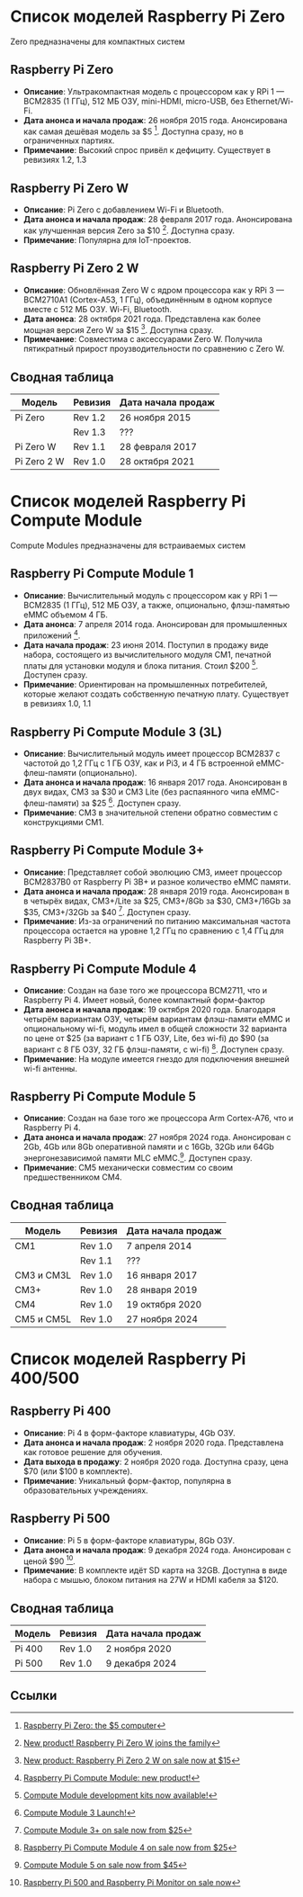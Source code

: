 <a name="zero"></a>
# Список моделей Raspberry Pi Zero

Zero предназначены для компактных систем

## Raspberry Pi Zero
- **Описание**: Ультракомпактная модель с процессором как у RPi 1 — BCM2835 (1 ГГц), 512 МБ ОЗУ, mini-HDMI, micro-USB, без Ethernet/Wi-Fi.
- **Дата анонса и начала продаж**: 26 ноября 2015 года. Анонсирована как самая дешёвая модель за $5 [^1]. Доступна сразу, но в ограниченных партиях.
- **Примечание**: Высокий спрос привёл к дефициту. Существует в ревизиях 1.2, 1.3

## Raspberry Pi Zero W
- **Описание**: Pi Zero с добавлением Wi-Fi и Bluetooth.
- **Дата анонса и начала продаж**: 28 февраля 2017 года. Анонсирована как улучшенная версия Zero за $10 [^2]. Доступна сразу.
- **Примечание**: Популярна для IoT-проектов.

## Raspberry Pi Zero 2 W
- **Описание**: Обновлённая Zero W с ядром процессора как у RPi 3 — BCM2710A1 (Cortex-A53, 1 ГГц), объединённым в одном корпусе вместе с 512 МБ ОЗУ. Wi-Fi, Bluetooth.
- **Дата анонса**: 28 октября 2021 года. Представлена как более мощная версия Zero W за  $15 [^3]. Доступна сразу.
- **Примечание**: Совместима с аксессуарами Zero W. Получила пятикратный прирост проузводительности по сравнению с Zero W.

## Сводная таблица

| Модель      | Ревизия | Дата начала продаж  |
| ---         | ---     | ---                 |
| Pi Zero     | Rev 1.2 | 26 ноября 2015      |
|             | Rev 1.3 | ???                 |
| Pi Zero W   | Rev 1.1 | 28 февраля 2017     |
| Pi Zero 2 W | Rev 1.0 | 28 октября 2021     |



<a name="cm"></a>
# Список моделей Raspberry Pi Compute Module

Compute Modules предназначены для встраиваемых систем

## Raspberry Pi Compute Module 1
- **Описание**: Вычислительный модуль с процессором как у RPi 1 — BCM2835 (1 ГГц), 512 МБ ОЗУ, а также, опционально, флэш-памятью eMMC объемом 4 ГБ.
- **Дата анонса**: 7 апреля 2014 года. Анонсирован для промышленных приложений [^4].
- **Дата начала продаж**: 23 июня 2014. Поступил в продажу виде набора, состоящего из вычислительного модуля CM1, печатной платы для установки модуля и блока питания. Стоил $200 [^5]. Доступен сразу.
- **Примечание**: Ориентирован на промышленных потребителей, которые желают создать собственную печатную плату. Существует в ревизиях 1.0, 1.1

## Raspberry Pi Compute Module 3 (3L)
- **Описание**: Вычислительный модуль имеет процессор BCM2837 с частотой до 1,2 ГГц с 1 ГБ ОЗУ, как и Pi3, и 4 ГБ встроенной eMMC-флеш-памяти (опционально).
- **Дата анонса и начала продаж**: 16 января 2017 года. Анонсирован в двух видах, CM3 за $30 и CM3 Lite (без распаянного чипа eMMC-флеш-памяти) за $25 [^6]. Доступен сразу.
- **Примечание**: CM3 в значительной степени обратно совместим с конструкциями CM1.

## Raspberry Pi Compute Module 3+
- **Описание**: Представляет собой эволюцию CM3, имеет процессор BCM2837B0 от Raspberry Pi 3B+ и разное количество eMMC памяти.
- **Дата анонса и начала продаж**: 28 января 2019 года. Анонсирован в в четырёх видах, CM3+/Lite за $25, CM3+/8Gb за $30, CM3+/16Gb за $35, CM3+/32Gb за $40 [^7]. Доступен сразу.
- **Примечание**: Из-за ограничений по питанию максимальная частота процессора остается на уровне 1,2 ГГц по сравнению с 1,4 ГГц для Raspberry Pi 3B+.

## Raspberry Pi Compute Module 4
- **Описание**: Создан на базе того же процессора BCM2711, что и Raspberry Pi 4. Имеет новый, более компактный форм-фактор
- **Дата анонса и начала продаж**: 19 октября 2020 года. Благодаря четырём вариантам ОЗУ, четырём вариантам флэш-памяти eMMC и опциональному wi-fi, модуль имел в общей сложности 32 варианта по цене от $25 (за вариант с 1 ГБ ОЗУ, Lite, без wi-fi) до $90 (за вариант с 8 ГБ ОЗУ, 32 ГБ флэш-памяти, с wi-fi) [^8]. Доступен сразу.
- **Примечание**: На модуле имеется гнездо для подключения внешней wi-fi антенны.

## Raspberry Pi Compute Module 5
- **Описание**: Создан на базе того же процессора Arm Cortex-A76, что и Raspberry Pi 4.
- **Дата анонса и начала продаж**: 27 ноября 2024 года. Анонсирован с 2Gb, 4Gb или 8Gb оперативной памяти и с 16Gb, 32Gb или 64Gb энергонезависимой памяти MLC eMMC.[^9]. Доступен сразу.
- **Примечание**: CM5 механически совместим со своим предшественником CM4.

## Сводная таблица

| Модель      | Ревизия | Дата начала продаж  |
| ---         | ---     | ---                 |
| CM1         | Rev 1.0 | 7 апреля 2014       |
|             | Rev 1.1 | ???                 |
| CM3 и CM3L  | Rev 1.0 | 16 января 2017      |
| CM3+        | Rev 1.0 | 28 января 2019      |
| CM4         | Rev 1.0 | 19 октября 2020     |
| CM5 и CM5L  | Rev 1.0 | 27 ноября 2024      |



<a name="400"></a>
# Список моделей Raspberry Pi 400/500

## Raspberry Pi 400
- **Описание**: Pi 4 в форм-факторе клавиатуры, 4Gb ОЗУ.
- **Дата анонса и начала продаж**: 2 ноября 2020 года. Представлена как готовое решение для обучения.
- **Дата выхода в продажу**: 2 ноября 2020 года. Доступна сразу, цена $70 (или $100 в комплекте).
- **Примечание**: Уникальный форм-фактор, популярна в образовательных учреждениях.

## Raspberry Pi 500
- **Описание**: Pi 5 в форм-факторе клавиатуры, 8Gb ОЗУ.
- **Дата анонса и начала продаж**: 9 декабря 2024 года. Анонсирован с ценой $90 [^11].
- **Примечание**: В комплекте идёт SD карта на 32GB. Доступна в виде набора с мышью, блоком питания на 27W и HDMI кабеля за $120.

## Сводная таблица

| Модель      | Ревизия | Дата начала продаж  |
| ---         | ---     | ---                 |
| Pi 400      | Rev 1.0 | 2 ноября 2020       |
| Pi 500      | Rev 1.0 | 9 декабря 2024      |

## Ссылки
[^1]: [Raspberry Pi Zero: the $5 computer](https://www.raspberrypi.com/news/raspberry-pi-zero/)
[^2]: [New product! Raspberry Pi Zero W joins the family](https://www.raspberrypi.com/news/raspberry-pi-zero-w-joins-family/)
[^3]: [New product: Raspberry Pi Zero 2 W on sale now at $15](https://www.raspberrypi.com/news/new-raspberry-pi-zero-2-w-2/)
[^4]: [Raspberry Pi Compute Module: new product!](https://www.raspberrypi.com/news/raspberry-pi-compute-module-new-product/)
[^5]: [Compute Module development kits now available!](https://www.raspberrypi.com/news/compute-module-development-kits-now-available/)
[^6]: [Compute Module 3 Launch!](https://www.raspberrypi.com/news/compute-module-3-launch/)
[^7]: [Compute Module 3+ on sale now from $25](https://www.raspberrypi.com/news/compute-module-3-on-sale-now-from-25/)
[^8]: [Raspberry Pi Compute Module 4 on sale now from $25](https://www.raspberrypi.com/news/raspberry-pi-compute-module-4/)
[^9]: [Compute Module 5 on sale now from $45](https://www.raspberrypi.com/news/compute-module-5-on-sale-now/)
[^10]: [Raspberry Pi 400: the $70 desktop PC](https://www.raspberrypi.com/news/raspberry-pi-400-the-70-desktop-pc/)
[^11]: [Raspberry Pi 500 and Raspberry Pi Monitor on sale now](https://www.raspberrypi.com/news/raspberry-pi-500-and-raspberry-pi-monitor-on-sale-now/)
